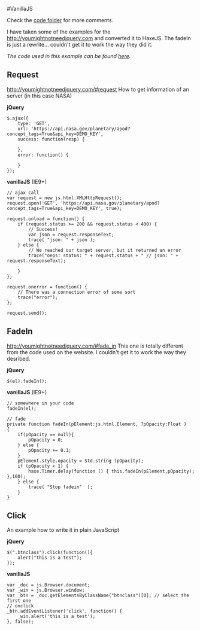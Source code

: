 #VanillaJS

Check the [code folder](https://github.com/MatthijsKamstra/haxejs/tree/master/03vanillajs/code) for more comments.

I have taken some of the examples for the <http://youmightnotneedjquery.com> and converted it to HaxeJS.
The fadeIn is just a rewrite... couldn't get it to work the way they did it.

_The code used in this example can be found [here](https://github.com/MatthijsKamstra/haxejs/tree/master/03vanillajs/code)._


## Request
<http://youmightnotneedjquery.com/#request>
How to get information of an server (in this case NASA)

**jQuery**
```
$.ajax({
	type: 'GET',
	url: 'https://api.nasa.gov/planetary/apod?concept_tags=True&api_key=DEMO_KEY',
	success: function(resp) {

	},
	error: function() {

	}
});
```

**vanillaJS**
(IE9+)
```
// ajax call
var request = new js.html.XMLHttpRequest();
request.open('GET', 'https://api.nasa.gov/planetary/apod?concept_tags=True&api_key=DEMO_KEY', true);

request.onload = function() {
	if (request.status >= 200 && request.status < 400) {
		// Success!
		var json = request.responseText;
		trace( "json: " + json );
	} else {
		// We reached our target server, but it returned an error
		trace("oeps: status: " + request.status + " // json: " + request.responseText);

	}
};

request.onerror = function() {
	// There was a connection error of some sort
	trace("error");
};

request.send();
```

## FadeIn
<http://youmightnotneedjquery.com/#fade_in>
This one is totally different from the code used on the website. I couldn't get it to work the way they desribed.

**jQuery**
```
$(el).fadeIn();
```

**vanillaJS**
(IE9+)
```
// somewhere in your code
fadeIn(el);

// fade
private function fadeIn(pElement:js.html.Element, ?pOpacity:Float ) 
{
	if(pOpacity == null){
		pOpacity = 0;
	} else {
		pOpacity += 0.1;
	}
	pElement.style.opacity = Std.string (pOpacity);
	if (pOpacity < 1) {
		haxe.Timer.delay(function () { this.fadeIn(pElement,pOpacity); },100);
	} else {
		trace( "Stop fadein"  );
	}
}
```




## Click

An example how to write it in plain JavaScript

**jQuery**
```
$(".btnclass").click(function(){
	alert("this is a test");
});
```

**vanillaJS**

```
var _doc = js.Browser.document;
var _win = js.Browser.window;
var _btn = _doc.getElementsByClassName("btnclass")[0]; // select the first one
// onclick
_btn.addEventListener('click', function() {
	_win.alert('this is a test');
}, false);
```

